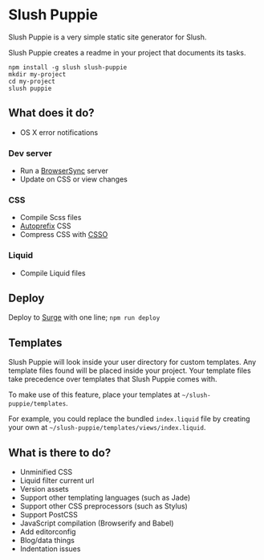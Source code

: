 # Slush Puppie

Slush Puppie is a very simple static site generator for Slush.

Slush Puppie creates a readme in your project that documents its tasks.

```
npm install -g slush slush-puppie
mkdir my-project
cd my-project
slush puppie
```

## What does it do?

- OS X error notifications

### Dev server
- Run a [BrowserSync](https://browsersync.io) server
- Update on CSS or view changes

### CSS
- Compile Scss files
- [Autoprefix](https://github.com/postcss/autoprefixer) CSS
- Compress CSS with [CSSO](https://github.com/css/csso)

### Liquid
- Compile Liquid files

## Deploy
Deploy to [Surge](https://surge.sh) with one line; `npm run deploy`

## Templates

Slush Puppie will look inside your user directory for custom templates.
Any template files found will be placed inside your project. Your template files take precedence over templates that Slush Puppie comes with.

To make use of this feature, place your templates at `~/slush-puppie/templates`.

For example, you could replace the bundled `index.liquid` file by creating
your own at `~/slush-puppie/templates/views/index.liquid`.

## What is there to do?

- Unminified CSS
- Liquid filter current url
- Version assets
- Support other templating languages (such as Jade)
- Support other CSS preprocessors (such as Stylus)
- Support PostCSS
- JavaScript compilation (Browserify and Babel)
- Add editorconfig
- Blog/data things
- Indentation issues